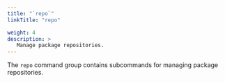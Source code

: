 ```yaml
---
title: "`repo`"
linkTitle: "repo"

weight: 4
description: >
   Manage package repositories.
---
```


<!--mdtogo:Short
    Manage package repositories.
-->

<!--mdtogo:Long-->
The `repo` command group contains subcommands for managing package repositories.
<!--mdtogo-->